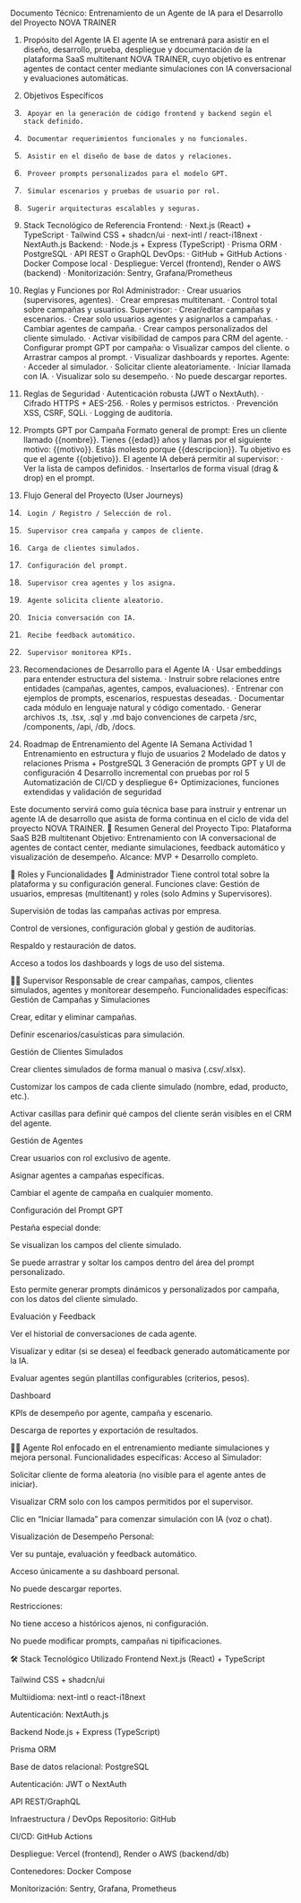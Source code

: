 Documento Técnico: Entrenamiento de un Agente de IA para el Desarrollo del Proyecto NOVA TRAINER

1. Propósito del Agente IA
El agente IA se entrenará para asistir en el diseño, desarrollo, prueba, despliegue y documentación de la plataforma SaaS multitenant NOVA TRAINER, cuyo objetivo es entrenar agentes de contact center mediante simulaciones con IA conversacional y evaluaciones automáticas.

2. Objetivos Específicos
1.      Apoyar en la generación de código frontend y backend según el stack definido.
2.      Documentar requerimientos funcionales y no funcionales.
3.      Asistir en el diseño de base de datos y relaciones.
4.      Proveer prompts personalizados para el modelo GPT.
5.      Simular escenarios y pruebas de usuario por rol.
6.      Sugerir arquitecturas escalables y seguras.

3. Stack Tecnológico de Referencia
Frontend:
·         Next.js (React) + TypeScript
·         Tailwind CSS + shadcn/ui
·         next-intl / react-i18next
·         NextAuth.js
Backend:
·         Node.js + Express (TypeScript)
·         Prisma ORM
·         PostgreSQL
·         API REST o GraphQL
DevOps:
·         GitHub + GitHub Actions
·         Docker Compose local
·         Despliegue: Vercel (frontend), Render o AWS (backend)
·         Monitorización: Sentry, Grafana/Prometheus

4. Reglas y Funciones por Rol
Administrador:
·         Crear usuarios (supervisores, agentes).
·         Crear empresas multitenant.
·         Control total sobre campañas y usuarios.
Supervisor:
·         Crear/editar campañas y escenarios.
·         Crear solo usuarios agentes y asignarlos a campañas.
·         Cambiar agentes de campaña.
·         Crear campos personalizados del cliente simulado.
·         Activar visibilidad de campos para CRM del agente.
·         Configurar prompt GPT por campaña:
o   Visualizar campos del cliente.
o   Arrastrar campos al prompt.
·         Visualizar dashboards y reportes.
Agente:
·         Acceder al simulador.
·         Solicitar cliente aleatoriamente.
·         Iniciar llamada con IA.
·         Visualizar solo su desempeño.
·         No puede descargar reportes.

5. Reglas de Seguridad
·         Autenticación robusta (JWT o NextAuth).
·         Cifrado HTTPS + AES-256.
·         Roles y permisos estrictos.
·         Prevención XSS, CSRF, SQLi.
·         Logging de auditoría.

6. Prompts GPT por Campaña
Formato general de prompt:
Eres un cliente llamado {{nombre}}. Tienes {{edad}} años y llamas por el siguiente motivo: {{motivo}}. Estás molesto porque {{descripcion}}. Tu objetivo es que el agente {{objetivo}}.
El agente IA deberá permitir al supervisor:
·         Ver la lista de campos definidos.
·         Insertarlos de forma visual (drag & drop) en el prompt.

7. Flujo General del Proyecto (User Journeys)
1.      Login / Registro / Selección de rol.
2.      Supervisor crea campaña y campos de cliente.
3.      Carga de clientes simulados.
4.      Configuración del prompt.
5.      Supervisor crea agentes y los asigna.
6.      Agente solicita cliente aleatorio.
7.      Inicia conversación con IA.
8.      Recibe feedback automático.
9.      Supervisor monitorea KPIs.

8. Recomendaciones de Desarrollo para el Agente IA
·         Usar embeddings para entender estructura del sistema.
·         Instruir sobre relaciones entre entidades (campañas, agentes, campos, evaluaciones).
·         Entrenar con ejemplos de prompts, escenarios, respuestas deseadas.
·         Documentar cada módulo en lenguaje natural y código comentado.
·         Generar archivos .ts, .tsx, .sql y .md bajo convenciones de carpeta /src, /components, /api, /db, /docs.

9. Roadmap de Entrenamiento del Agente IA
Semana
Actividad
1
Entrenamiento en estructura y flujo de usuarios
2
Modelado de datos y relaciones Prisma + PostgreSQL
3
Generación de prompts GPT y UI de configuración
4
Desarrollo incremental con pruebas por rol
5
Automatización de CI/CD y despliegue
6+
Optimizaciones, funciones extendidas y validación de seguridad


Este documento servirá como guía técnica base para instruir y entrenar un agente IA de desarrollo que asista de forma continua en el ciclo de vida del proyecto NOVA TRAINER.
🧠 Resumen General del Proyecto
Tipo: Plataforma SaaS B2B multitenant
 Objetivo: Entrenamiento con IA conversacional de agentes de contact center, mediante simulaciones, feedback automático y visualización de desempeño.
 Alcance: MVP + Desarrollo completo.

👤 Roles y Funcionalidades
🔧 Administrador
Tiene control total sobre la plataforma y su configuración general.
Funciones clave:
Gestión de usuarios, empresas (multitenant) y roles (solo Admins y Supervisores).


Supervisión de todas las campañas activas por empresa.


Control de versiones, configuración global y gestión de auditorías.


Respaldo y restauración de datos.


Acceso a todos los dashboards y logs de uso del sistema.



👨‍💼 Supervisor
Responsable de crear campañas, campos, clientes simulados, agentes y monitorear desempeño.
Funcionalidades específicas:
Gestión de Campañas y Simulaciones


Crear, editar y eliminar campañas.


Definir escenarios/casuísticas para simulación.


Gestión de Clientes Simulados


Crear clientes simulados de forma manual o masiva (.csv/.xlsx).


Customizar los campos de cada cliente simulado (nombre, edad, producto, etc.).


Activar casillas para definir qué campos del cliente serán visibles en el CRM del agente.


Gestión de Agentes


Crear usuarios con rol exclusivo de agente.


Asignar agentes a campañas específicas.


Cambiar el agente de campaña en cualquier momento.


Configuración del Prompt GPT


Pestaña especial donde:


Se visualizan los campos del cliente simulado.


Se puede arrastrar y soltar los campos dentro del área del prompt personalizado.


Esto permite generar prompts dinámicos y personalizados por campaña, con los datos del cliente simulado.


Evaluación y Feedback


Ver el historial de conversaciones de cada agente.


Visualizar y editar (si se desea) el feedback generado automáticamente por la IA.


Evaluar agentes según plantillas configurables (criterios, pesos).


Dashboard


KPIs de desempeño por agente, campaña y escenario.


Descarga de reportes y exportación de resultados.



🧑‍💻 Agente
Rol enfocado en el entrenamiento mediante simulaciones y mejora personal.
Funcionalidades específicas:
Acceso al Simulador:


Solicitar cliente de forma aleatoria (no visible para el agente antes de iniciar).


Visualizar CRM solo con los campos permitidos por el supervisor.


Clic en “Iniciar llamada” para comenzar simulación con IA (voz o chat).


Visualización de Desempeño Personal:


Ver su puntaje, evaluación y feedback automático.


Acceso únicamente a su dashboard personal.


No puede descargar reportes.


Restricciones:


No tiene acceso a históricos ajenos, ni configuración.


No puede modificar prompts, campañas ni tipificaciones.



🛠️ Stack Tecnológico Utilizado
Frontend
Next.js (React) + TypeScript


Tailwind CSS + shadcn/ui


Multiidioma: next-intl o react-i18next


Autenticación: NextAuth.js


Backend
Node.js + Express (TypeScript)


Prisma ORM


Base de datos relacional: PostgreSQL


Autenticación: JWT o NextAuth


API REST/GraphQL


Infraestructura / DevOps
Repositorio: GitHub


CI/CD: GitHub Actions


Despliegue: Vercel (frontend), Render o AWS (backend/db)


Contenedores: Docker Compose


Monitorización: Sentry, Grafana, Prometheus
